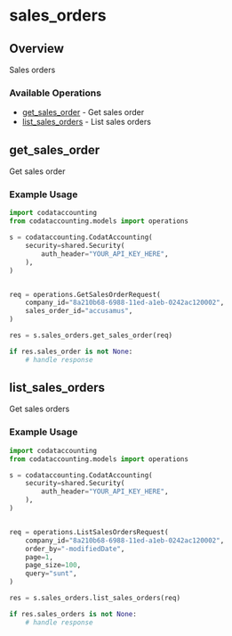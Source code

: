 # sales_orders

## Overview

Sales orders

### Available Operations

* [get_sales_order](#get_sales_order) - Get sales order
* [list_sales_orders](#list_sales_orders) - List sales orders

## get_sales_order

Get sales order

### Example Usage

```python
import codataccounting
from codataccounting.models import operations

s = codataccounting.CodatAccounting(
    security=shared.Security(
        auth_header="YOUR_API_KEY_HERE",
    ),
)


req = operations.GetSalesOrderRequest(
    company_id="8a210b68-6988-11ed-a1eb-0242ac120002",
    sales_order_id="accusamus",
)

res = s.sales_orders.get_sales_order(req)

if res.sales_order is not None:
    # handle response
```

## list_sales_orders

Get sales orders

### Example Usage

```python
import codataccounting
from codataccounting.models import operations

s = codataccounting.CodatAccounting(
    security=shared.Security(
        auth_header="YOUR_API_KEY_HERE",
    ),
)


req = operations.ListSalesOrdersRequest(
    company_id="8a210b68-6988-11ed-a1eb-0242ac120002",
    order_by="-modifiedDate",
    page=1,
    page_size=100,
    query="sunt",
)

res = s.sales_orders.list_sales_orders(req)

if res.sales_orders is not None:
    # handle response
```
